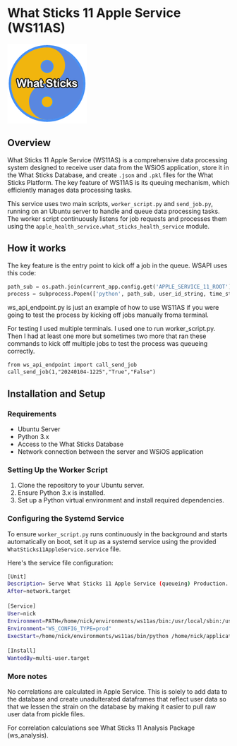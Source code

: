 # What Sticks 11 Apple Service (WS11AS)
![What Sticks Logo](/docs/images/wsLogo180.png)
## Overview

What Sticks 11 Apple Service (WS11AS) is a comprehensive data processing system designed to receive user data from the WSiOS application, store it in the What Sticks Database, and create `.json` and `.pkl` files for the What Sticks Platform. The key feature of WS11AS is its queuing mechanism, which efficiently manages data processing tasks.

This service uses two main scripts, `worker_script.py` and `send_job.py`, running on an Ubuntu server to handle and queue data processing tasks. The worker script continuously listens for job requests and processes them using the `apple_health_service.what_sticks_health_service` module.

## How it works
The key feature is the entry point to kick off a job in the queue. WSAPI uses this code:
```py
path_sub = os.path.join(current_app.config.get('APPLE_SERVICE_11_ROOT'), 'send_job.py')
process = subprocess.Popen(['python', path_sub, user_id_string, time_stamp_str_for_json_file_name, 'True', 'True'])

```

ws_api_endpoint.py is just an example of how to use WS11AS if you were going to test the process by kicking off jobs manually froma terminal. 

For testing I used multiple terminals. I used one to run worker_script.py. Then I had at least one more but sometimes two more that ran these commands to kick off multiple jobs to test the process was queueing correctly.
```
from ws_api_endpoint import call_send_job
call_send_job(1,"20240104-1225","True","False")
```


## Installation and Setup

### Requirements

- Ubuntu Server
- Python 3.x
- Access to the What Sticks Database
- Network connection between the server and WSiOS application

### Setting Up the Worker Script

1. Clone the repository to your Ubuntu server.
2. Ensure Python 3.x is installed.
3. Set up a Python virtual environment and install required dependencies.

### Configuring the Systemd Service

To ensure `worker_script.py` runs continuously in the background and starts automatically on boot, set it up as a systemd service using the provided `WhatSticks11AppleService.service` file.

Here's the service file configuration:

```bash
[Unit]
Description= Serve What Sticks 11 Apple Service (queueing) Production.
After=network.target

[Service]
User=nick
Environment=PATH=/home/nick/environments/ws11as/bin:/usr/local/sbin:/usr/local/bin:/usr/sbin:/usr/bin:/sbin:/bin:/usr/games:/usr/local/games:/snap/bin
Environment="WS_CONFIG_TYPE=prod"
ExecStart=/home/nick/environments/ws11as/bin/python /home/nick/applications/WhatSticks11AppleService/worker_script.py --serve-in-foreground

[Install]
WantedBy=multi-user.target
```

### More notes
No correlations are calculated in Apple Service. This is solely to add data to the database and create unadulterated dataframes that reflect user data so that we lessen the strain on the database by making it easier to pull raw user data from pickle files.

For correlation calculations see What Sticks 11 Analysis Package (ws_analysis).